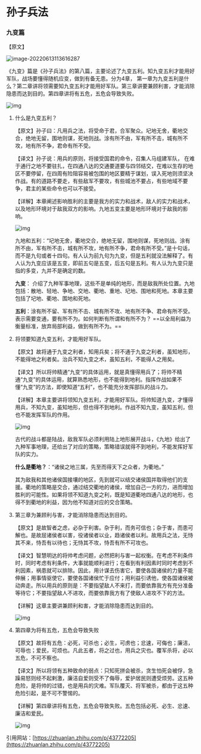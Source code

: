 # 孙子兵法

### 九变篇

【原文】

![image-20220613113616287](九变篇.assets/image-20220613113616287.png)



《九变》篇是《孙子兵法》的第八篇，主要论述了九变五利。知九变五利才能用好军队，战场要懂得随机应变，做到有备无患。分为4章， 第一章为九变五利是什么？第二章讲将领需要知九变五利才能用好军队。第三章讲要兼顾利害，才能消除隐患而达到目的。第四章讲将有五危，五危会导致失败。

![img](九变篇.assets/v2-6ca646437db4baa9b3dcb710e33d36e5_720w.jpg)

1. 什么是九变五利？

   【原文】孙子曰：凡用兵之法，将受命于君，合军聚众。圮地无舍，衢地交合，绝地无留，围地则谋，死地则战。涂有所不由，军有所不击，城有所不攻，地有所不争，君命有所不受。

   【译文】孙子说：用兵的原则，将接受国君的命令，召集人马组建军队， 在难于通行之地不要驻扎，在四通八达的交通要道要与四邻结交，在难以生存的地区不要停留，在四周有险阻容易被包围的地区要精于谋划，误入死地则须坚决作战。有的道路不要走，有些敌军不要攻，有些城池不要占，有些地域不要争，君主的某些命令也可以不接受。

   【详解】本章阐述影响胜利的主要是我方的实力和战术，敌人的实力和战术，以及地形环境对于敌我双方的影响。九地五变主要是地形环境对于敌我的影响。

   ![img](九变篇.assets/v2-3771150111e620051eedeabeeda7688b_720w.jpg)

   

   九地和五利：“圮地无舍，衢地交合，绝地无留，围地则谋，死地则战。涂有所不由，军有所不击，城有所不攻，地有所不争，君命有所不受。”是十句话，而不是九句或者十四句。有人认为前九句为九变，但是五利就没法解释了。有人认为九变应该是五变，即前五句是五变，后五句是五利。有人认为九变只是指的多变，九并不是确定的数。

   **九变**： 介绍了九种军事地理，这些不是单纯的地形，而是敌我所处位置。九地包括：散地、轻地、争地、交地、衢地、重地、圮地、围地和死地。本章主要包括了圮地、衢地、围地和死地。

   

   **五利**：涂有所不留、军有所不击、城有所不攻、地有所不争、君命有所不受。表示需要变通，要有所不为。如何判断有所谓和有所不为？ ==以全局利益为衡量标准，放弃局部利益，做到有所不为。==

   

2. 将领要知道九变五利，才能用好军队。

   【原文】故将通于九变之利者，知用兵矣；将不通于九变之利者，虽知地形，不能得地之利者矣。治兵不知九变之术，虽知五利，不能得人之用矣。

   【译文】所以将帅精通“九变”的具体运用，就是真懂得用兵了；将帅不精通“九变”的具体运用，就算熟悉地形，也不能得到地利。指挥作战如果不懂“九变”的方法，即使知道“五利”，也不能充分发挥部队的战斗力。

   【详解】本章主要讲将领知九变五利，才能用好军队。将帅知道九变，才懂得用兵，不知九变，虽知地形，但也得不到地利。作战不知九变，虽知五利，但也不能发挥军队的作用。

   ![img](九变篇.assets/v2-9141cad0c69102bc66cbf32c2dc13b1a_720w.jpg)

   

   古代的战斗都是陆战，敌我军队必须利用陆上地形展开战斗，《九地》给出了九种军事地理，还给出了对应的策略，策略错误就得不到地利，不能发挥好军队的实力。

   

   **什么是衢地？**：“诸侯之地三属，先至而得天下之众者，为衢地。”

   其为敌我和其他诸侯国接壤的地区，先到就可以结交诸侯国并取得他们的支援。衢地的策略是交合，通过结交衢地的诸侯，增加自己一方的力，进而增加胜利的可能性。如果将领不知道九变之利，既是知道衢地四通八达的地形，也得不到衢地的利益，因为他不知道对应的交合策略。

   

3. 第三章为兼顾利与害，才能消除隐患而达到目的。

   【原文】是故智者之虑，必杂于利害。杂于利，而务可信也；杂于害，而患可解也。是故屈诸侯者以害，役诸侯者以业，趋诸侯者以利。故用兵之法，无恃其不来，恃吾有以待也；无恃其不攻，恃吾有所不可攻也。

   【译文】智慧明达的将帅考虑问题，必然把利与害一起权衡。在考虑不利条件时，同时考虑有利条件，大事就能顺利进行；在看到有利因素时同时考虑到不利因素，祸患就可以排除。因此，用计谋去伤害它，要使各国诸侯的力量不能伸展；用事情驱使它，要使各国诸侯忙于应付；用利益引诱他，使各国诸侯被动奔走。所以用兵的原则是：不要指望敌人不来打，而要依靠我方有充分准备等待它；不要指望敌人不进攻，而要依靠我方有了使敌人进攻不下的方法。

   【详解】这章主要讲兼顾利和害，才能消除隐患而达到目的。

   ![img](九变篇.assets/v2-aca4bc2f75ef55fe6a64c4cd84c26422_720w.jpg)

   

4. 第四章为将有五危，五危会导致失败

   【原文】故将有五危：必死，可杀也；必生，可虏也；忿速，可侮也；廉洁，可辱也；爱民，可烦也。凡此五者，将之过也，用兵之灾也。覆军杀将，必以五危，不可不察也。

   【译文】所以将领有五种致命的弱点：只知死拼会被杀，贪生怕死会被俘，急躁易怒则经不起剌激，廉洁自爱则受不了侮辱，爱护居民则遭受烦劳。这五种危险，是将帅的过错，也是用兵的灾难。军队覆灭、将军被杀，都由于这五种危险引起，是不可不警惕的。

   【详解】第四章讲将有五危，五危会导致失败。五危包括必死、必生、忿速、廉洁和爱民。

   ![img](九变篇.assets/v2-55a49207525eeb6f06f83a4c7cfc28e1_720w.jpg)

   

   





引用网站：[https://zhuanlan.zhihu.com/p/43772205](https://zhuanlan.zhihu.com/p/43772205)